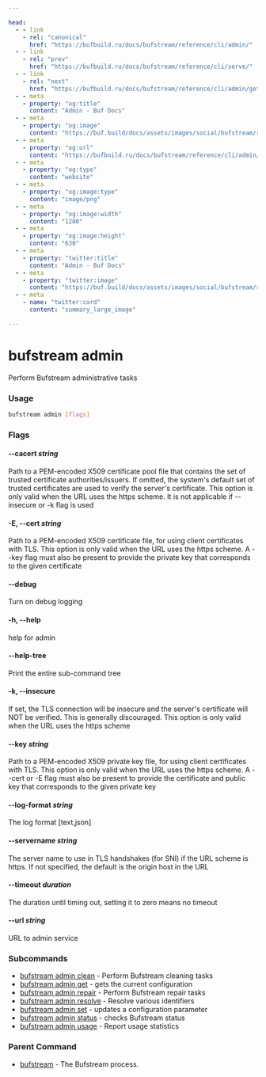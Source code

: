 ```yaml
---

head:
  - - link
    - rel: "canonical"
      href: "https://bufbuild.ru/docs/bufstream/reference/cli/admin/"
  - - link
    - rel: "prev"
      href: "https://bufbuild.ru/docs/bufstream/reference/cli/serve/"
  - - link
    - rel: "next"
      href: "https://bufbuild.ru/docs/bufstream/reference/cli/admin/get/"
  - - meta
    - property: "og:title"
      content: "Admin - Buf Docs"
  - - meta
    - property: "og:image"
      content: "https://buf.build/docs/assets/images/social/bufstream/reference/cli/admin/index.png"
  - - meta
    - property: "og:url"
      content: "https://bufbuild.ru/docs/bufstream/reference/cli/admin/"
  - - meta
    - property: "og:type"
      content: "website"
  - - meta
    - property: "og:image:type"
      content: "image/png"
  - - meta
    - property: "og:image:width"
      content: "1200"
  - - meta
    - property: "og:image:height"
      content: "630"
  - - meta
    - property: "twitter:title"
      content: "Admin - Buf Docs"
  - - meta
    - property: "twitter:image"
      content: "https://buf.build/docs/assets/images/social/bufstream/reference/cli/admin/index.png"
  - - meta
    - name: "twitter:card"
      content: "summary_large_image"

---
```


# bufstream admin

Perform Bufstream administrative tasks

### Usage

```sh
bufstream admin [flags]
```

### Flags

#### \--cacert _string_

Path to a PEM-encoded X509 certificate pool file that contains the set of trusted certificate authorities/issuers. If omitted, the system's default set of trusted certificates are used to verify the server's certificate. This option is only valid when the URL uses the https scheme. It is not applicable if --insecure or -k flag is used

#### \-E, --cert _string_

Path to a PEM-encoded X509 certificate file, for using client certificates with TLS. This option is only valid when the URL uses the https scheme. A --key flag must also be present to provide the private key that corresponds to the given certificate

#### \--debug

Turn on debug logging

#### \-h, --help

help for admin

#### \--help-tree

Print the entire sub-command tree

#### \-k, --insecure

If set, the TLS connection will be insecure and the server's certificate will NOT be verified. This is generally discouraged. This option is only valid when the URL uses the https scheme

#### \--key _string_

Path to a PEM-encoded X509 private key file, for using client certificates with TLS. This option is only valid when the URL uses the https scheme. A --cert or -E flag must also be present to provide the certificate and public key that corresponds to the given private key

#### \--log-format _string_

The log format \[text,json\]

#### \--servername _string_

The server name to use in TLS handshakes (for SNI) if the URL scheme is https. If not specified, the default is the origin host in the URL

#### \--timeout _duration_

The duration until timing out, setting it to zero means no timeout

#### \--url _string_

URL to admin service

### Subcommands

- [bufstream admin clean](clean/) - Perform Bufstream cleaning tasks
- [bufstream admin get](get/) - gets the current configuration
- [bufstream admin repair](repair/) - Perform Bufstream repair tasks
- [bufstream admin resolve](resolve/) - Resolve various identifiers
- [bufstream admin set](set/) - updates a configuration parameter
- [bufstream admin status](status/) - checks Bufstream status
- [bufstream admin usage](usage/) - Report usage statistics

### Parent Command

- [bufstream](../) - The Bufstream process.
